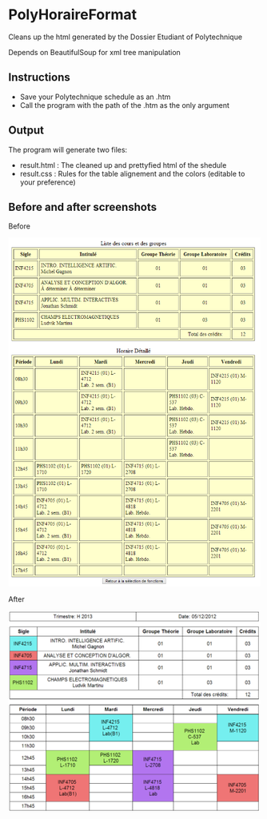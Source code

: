 PolyHoraireFormat
=================

Cleans up the html generated by the Dossier Etudiant of Polytechnique

Depends on BeautifulSoup for xml tree manipulation

Instructions
------------

* Save your Polytechnique schedule as an .htm
* Call the program with the path of the .htm as the only argument

Output
------

The program will generate two files:
* result.html : The cleaned up and prettyfied html of the shedule
* result.css  : Rules for the table alignement and the colors (editable to your preference)

Before and after screenshots
----------------------------

Before

![Alt text](Before.png "Before")

After

![Alt text](After.png "After")